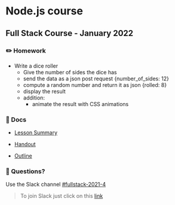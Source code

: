 # Node.js course

## Full Stack Course - January 2022

### ✏️ Homework

- Write a dice roller
  - Give the number of sides the dice has
  - send the data as a json post request {number_of_sides: 12}
  - compute a random number and return it as json {rolled: 8}
  - display the result
  - addition:
    - animate the result with CSS animations

### 📄 Docs

- [Lesson Summary](docs/summary.md)

- [Handout](<docs/Handout - Node.js.pdf>)

- [Outline](<docs/Outline - Node.js.pdf>)

### 🤔 Questions?

Use the Slack channel [#fullstack-2021-4](https://hamburgcodingschool.slack.com/archives/C02GL3YPG0M)

> To join Slack just click on this [link](https://hamburgcodingschool.slack.com/join/shared_invite/enQtMjczNDI3OTE4NzIwLTE2ZmNkNDk5YTg3MDFlOTY2ZmU2YzU5YTU4MTNhNDg4MTRhNTMwYzFiNTdlOTdhYzllYzg5YmVkYzljNWExY2U#/)
